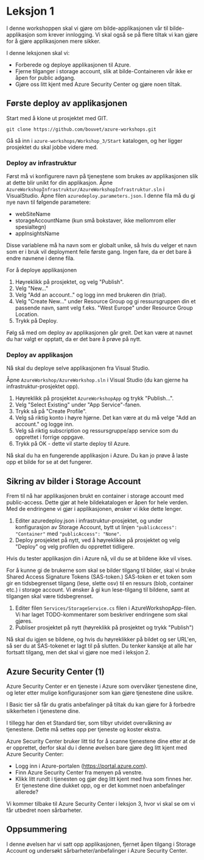 # Leksjon 1

I denne workshoppen skal vi gjøre om bilde-applikasjonen vår til bilde-applikasjon som krever innlogging. Vi skal også se
på flere tiltak vi kan gjøre for å gjøre applikasjonen mere sikker.

I denne leksjonen skal vi:

- Forberede og deploye applikasjonen til Azure.
- Fjerne tilganger i storage account, slik at bilde-Containeren vår ikke er åpen for public adgang.
- Gjøre oss litt kjent med Azure Security Center og gjøre noen tiltak.

## Første deploy av applikasjonen

Start med å klone ut prosjektet med GIT.

`git clone https://github.com/bouvet/azure-workshops.git`

Gå så inn i `azure-workshops/Workshop_3/Start` katalogen, og her ligger prosjektet du skal jobbe videre med.

### Deploy av infrastruktur

Først må vi konfigurere navn på tjenestene som brukes av applikasjonen slik at dette blir unikt for din applikasjon.
Åpne `AzureWorkshopInfrastruktur/AzureWorkshopInfrastruktur.sln` i VisualStudio. Åpne filen `azuredeploy.parameters.json`. I denne fila må du gi nye navn til følgende parametere:

- webSiteName
- storageAccountName (kun små bokstaver, ikke mellomrom eller spesialtegn)
- appInsightsName

Disse variablene må ha navn som er globalt unike, så hvis du velger et navn som er i bruk vil deployment feile første gang. Ingen fare, da er det bare å endre navnene i denne fila.

For å deploye applikasjonen

1. Høyreklikk på prosjektet, og velg "Publish".
2. Velg "New..."
3. Velg "Add an account.." og logg inn med brukeren din (trial).
4. Velg "Create New..." under Resource Group og gi ressursgruppen din et passende navn, samt velg f.eks. "West Europe" under Resource Group Location.
5. Trykk på Deploy.

Følg så med om deploy av applikasjonen går greit. Det kan være at navnet du har valgt er opptatt, da er det bare å prøve på nytt.

### Deploy av applikasjon

Nå skal du deploye selve applikasjonen fra Visual Studio.

Åpne `AzureWorkshop/AzureWorkshop.sln` i Visual Studio (du kan gjerne ha infrastruktur-prosjektet opp).

1. Høyreklikk på prosjektet `AzureWorkshopApp` og trykk "Publish...".
2. Velg "Select Existing" under "App Service"-fanen.
3. Trykk så på "Create Profile".
4. Velg så riktig konto i høyre hjørne. Det kan være at du må velge "Add an account." og logge inn.
5. Velg så riktig subscription og ressursgruppe/app service som du opprettet i forrige oppgave.
6. Trykk på OK - dette vil starte deploy til Azure.

Nå skal du ha en fungerende applikasjon i Azure. Du kan jo prøve å laste opp et bilde for se at det fungerer.

## Sikring av bilder i Storage Account

Frem til nå har applikasjonen brukt en container i storage account med public-access. Dette gjør at hele bildekatalogen er åpen
for hele verden. Med de endringene vi gjør i applikasjonen, ønsker vi ikke dette lenger.

1. Editer azuredeploy.json i infrastruktur-prosjektet, og under konfigurasjon av Storage Account, bytt ut linjen
   `"publicAccess": "Container"` med `"publicAccess": "None"`.
2. Deploy prosjektet på nytt, ved å høyreklikke på prosjektet og velg "Deploy" og velg profilen du opprettet tidligere.

Hvis du tester applikasjon din i Azure nå, vil du se at bildene ikke vil vises.

For å kunne gi de brukerne som skal se bilder tilgang til bilder, skal vi bruke Shared Access Signature Tokens (SAS-token.) SAS-token er et token som gir en tidsbegrenset tilgang (lese, slette osv) til en ressurs (blob, container etc.) i storage account. Vi ønsker å gi kun lese-tilgang til bildene, samt at tilgangen skal være tidsbegrenset.

1. Editer filen `Services/StorageService.cs` filen i AzureWorkshopApp-filen. Vi har laget TODO-kommentarer som beskriver endringene
   som skal gjøres.
2. Publiser prosjektet på nytt (høyreklikk på prosjektet og trykk "Publish")

Nå skal du igjen se bildene, og hvis du høyreklikker på bildet og ser URL'en, så ser du at SAS-tokenet er lagt til på slutten. Du tenker
kanskje at alle har fortsatt tilgang, men det skal vi gjøre noe med i leksjon 2.

## Azure Security Center (1)

Azure Security Center er en tjeneste i Azure som overvåker tjenestene dine, og leter etter mulige konfigurasjoner som kan gjøre tjenestene
dine usikre.

I Basic tier så får du gratis anbefalinger på tiltak du kan gjøre for å forbedre sikkerheten i tjenestene dine.

I tillegg har den et Standard tier, som tilbyr utvidet overvåkning av tjenestene. Dette må settes opp per tjeneste og koster ekstra.

Azure Security Center bruker litt tid for å scanne tjenestene dine etter at de er opprettet, derfor skal du i denne øvelsen bare gjøre deg
litt kjent med Azure Security Center:

- Logg inn i Azure-portalen (https://portal.azure.com).
- Finn Azure Security Center fra menyen på venstre.
- Klikk litt rundt i tjenesten og gjør deg litt kjent med hva som finnes her. Er tjenestene dine dukket opp, og er det kommet noen anbefalinger allerede?

Vi kommer tilbake til Azure Security Center i leksjon 3, hvor vi skal se om vi får utbedret noen sårbarheter.

## Oppsummering

I denne øvelsen har vi satt opp applikasjonen, fjernet åpen tilgang i Storage Account og undersøkt sårbarheter/anbefalinger i Azure Security Center.
